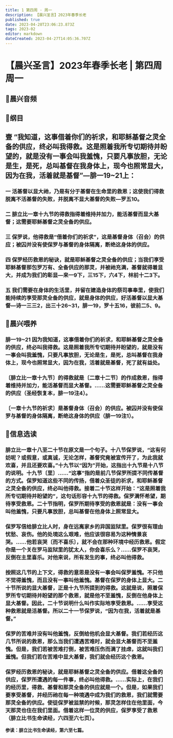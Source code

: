 ```yaml
---
title: 1 第四周 · 周一
description: 【晨兴圣言】2023年春季长老
published: true
date: 2023-04-28T23:06:23.873Z
tags: 2023-02
editor: markdown
dateCreated: 2023-04-27T14:05:36.707Z
---
```


# 【晨兴圣言】2023年春季长老 | 第四周周一
## 🎵晨兴音频

## 📙纲目

## **壹	“我知道，这事借着你们的祈求，和耶稣基督之灵全备的供应，终必叫我得救。这是照着我所专切期待并盼望的，就是没有一事会叫我羞愧，只要凡事放胆，无论是生，是死，总叫基督在我身体上，现今也照常显大，因为在我，活着就是基督”—腓一19~21上：**

### 一	活基督以显大祂，乃是有分于基督在生命里的救恩；这使我们得救脱离不活基督的失败，并脱离不显大基督的失败—罗五10。

### 二	腓立比一章十九节的得救指得着维持并加力，能活基督而显大基督；这需要耶稣基督之灵全备的供应。

### 三	保罗说，他得救是“借着你们的祈求”，这是基督身体（召会）的供应；被囚并没有使保罗与基督的身体隔离，断绝这身体的供应。

### 四	保罗经历救恩的秘诀，就是耶稣基督之灵全备的供应；当我们享受耶稣基督那包罗万有、全备供应的那灵，并被祂充满，基督就得着显大，并成为我们的彰显—来一9下，三15下，六4下，林前十二3下。

### 五	我们需要在身体的生活里，并留在建造身体的祭司事奉里，使我们能持续的享受那灵全备的供应，就是身体的供应，好活基督以显大基督—诗一三三2，出三十26~31，腓一19，罗十五16，彼前二5、9。

## 📙晨兴喂养

### **腓一19~21	因为我知道，这事借着你们的祈求，和耶稣基督之灵全备的供应，终必叫我得救。这是照着我所专切期待并盼望的，就是没有一事会叫我羞愧，只要凡事放胆，无论是生，是死，总叫基督在我身体上，现今也照常显大，因为在我，活着就是基督，死了就有益处。**

### 〔腓立比一章十九节〕的得救就是〔二章十二节〕的作成救恩，指得着维持并加力，能活基督而显大基督。……这需要耶稣基督之灵全备的供应（圣经恢复本，腓一19注4）。

### 〔一章十九节的祈求〕是基督身体（召会）的供应。被囚并没有使保罗与基督的身体隔离，断绝这身体的供应（腓一19注1）。

## 📙信息选读

### 腓立比一章十八至二十节在原文是一个句子。十八节保罗说，“这有何妨呢？或假意，或真诚，无论怎样，基督究竟被宣传开了，为此我就欢喜，并且还要欢喜。”十九节以“因为”开始，这指出十九节是十八节的说明。十九节〔里〕……“这事”指的是前几节保罗所提不同传基督的方式。保罗知道这些不同的传扬，借着众圣徒的祈求，和耶稣基督之灵全备的供应，终必叫他得救。接着二十节这样开始：“这是照着我所专切期待并盼望的”，这句话形容十九节的得救。保罗满怀希望，期待享受救恩。二十节指明，保罗所期待享受的救恩就是：没有一事会叫他羞愧，只要凡事放胆，总叫基督在他身体上照常显大。

### 保罗写信给腓立比人时，身在远离家乡的异国监狱里。保罗很有理由忧愁、哀伤。他的处境这么艰难，他应该很容易为这种情景哀哭。……他若哀哭〔而不喜乐〕，就不会在那种环境中经历救恩。假定你是一个关在罗马监狱里的犹太人，你会喜乐么？……保罗不哀哭，反倒在主里喜乐。对他来说，所有发生的事，终必叫他得救。

### 按照这几节的上下文，得救的意思是没有一事会叫保罗羞愧。不只他不觉得羞愧，而且没有一事叫他羞愧。基督在保罗的身体上显大。二十节所说的显大基督，正是十九节所提到的得救。这就是说，照着保罗所专切期待并盼望的那个救恩，就是他不至羞愧，反倒在他身体上显大基督。因此，二十节说明什么叫作实际地享受救恩。……享受这种救恩就是活基督。所以二十一节保罗说，“因为在我，活着就是基督。”

### 保罗的苦难并没有叫他羞愧，反倒给他机会显大基督。我们若经历这几节所说的救恩，那么当我们遭遇苦难时，就会显大基督而不至羞愧。但是，我们若被苦难打倒，被苦难压伤而满了挂虑，这就叫我们羞愧。但我们若在苦难中显大基督，我们就会经历这个救恩。

### 保罗经历救恩的秘诀，就是耶稣基督之灵全备的供应。借着这全备的供应，保罗所遭遇的每一件事，终必叫他得救。……实际上，在我们的经历里，得救、基督和那灵全备的供应就是一个。但是，如果我们要享受基督，并经历祂在每一种境遇中成为我们的救恩，我们就需要那灵全备的供应。使徒保罗被监禁的时候，那灵怎样住在他里面，今天那灵也住在我们里面。借着这样一位灵的供应，保罗享受了救恩（腓立比书生命读经，六四至六七页）。

**参读：腓立比书生命读经，第六至七篇。**